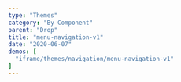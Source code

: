 ```yaml
---
type: "Themes"
category: "By Component"
parent: "Drop"
title: "menu-navigation-v1"
date: "2020-06-07"
demos: [
  "iframe/themes/navigation/menu-navigation-v1"
]
---
```

